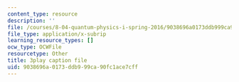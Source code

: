 ```yaml
---
content_type: resource
description: ''
file: /courses/8-04-quantum-physics-i-spring-2016/9038696a0173ddb999ca90fc1ace7cff_OQMczXtDnpU.srt
file_type: application/x-subrip
learning_resource_types: []
ocw_type: OCWFile
resourcetype: Other
title: 3play caption file
uid: 9038696a-0173-ddb9-99ca-90fc1ace7cff
---
```

